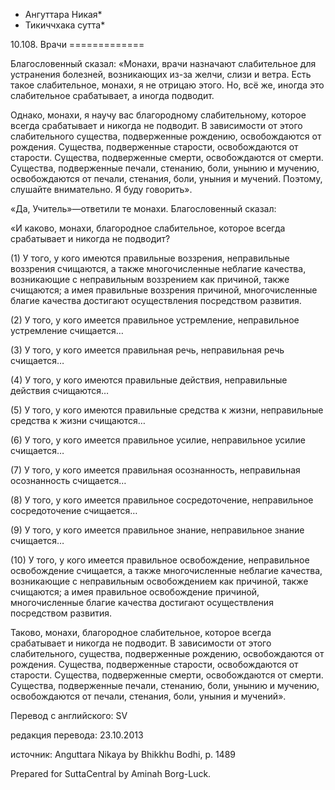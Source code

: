 * Ангуттара Никая*
* Тикиччхака сутта*

10\.108\. Врачи
\=\=\=\=\=\=\=\=\=\=\=\=\=

Благословенный сказал: «Монахи, врачи назначают слабительное для устранения болезней, возникающих из\-за желчи, слизи и ветра\. Есть такое слабительное, монахи, я не отрицаю этого\. Но, всё же, иногда это слабительное срабатывает, а иногда подводит\.

Однако, монахи, я научу вас благородному слабительному, которое всегда срабатывает и никогда не подводит\. В зависимости от этого слабительного существа, подверженные рождению, освобождаются от рождения\. Существа, подверженные старости, освобождаются от старости\. Существа, подверженные смерти, освобождаются от смерти\. Существа, подверженные печали, стенанию, боли, унынию и мучению, освобождаются от печали, стенания, боли, уныния и мучений\. Поэтому, слушайте внимательно\. Я буду говорить»\.

«Да, Учитель»—ответили те монахи\. Благословенный сказал:

«И каково, монахи, благородное слабительное, которое всегда срабатывает и никогда не подводит?

\(1\) У того, у кого имеются правильные воззрения, неправильные воззрения счищаются, а также многочисленные неблагие качества, возникающие с неправильным воззрением как причиной, также счищаются; а имея правильные воззрения причиной, многочисленные благие качества достигают осуществления посредством развития\.

\(2\) У того, у кого имеется правильное устремление, неправильное устремление счищается…

\(3\) У того, у кого имеется правильная речь, неправильная речь счищается…

\(4\) У того, у кого имеются правильные действия, неправильные действия счищаются…

\(5\) У того, у кого имеются правильные средства к жизни, неправильные средства к жизни счищаются…

\(6\) У того, у кого имеется правильное усилие, неправильное усилие счищается…

\(7\) У того, у кого имеется правильная осознанность, неправильная осознанность счищается…

\(8\) У того, у кого имеется правильное сосредоточение, неправильное сосредоточение счищается…

\(9\) У того, у кого имеется правильное знание, неправильное знание счищается…

\(10\) У того, у кого имеется правильное освобождение, неправильное освобождение счищается, а также многочисленные неблагие качества, возникающие с неправильным освобождением как причиной, также счищаются; а имея правильное освобождение причиной, многочисленные благие качества достигают осуществления посредством развития\.

Таково, монахи, благородное слабительное, которое всегда срабатывает и никогда не подводит\. В зависимости от этого слабительного, существа, подверженные рождению, освобождаются от рождения\. Существа, подверженные старости, освобождаются от старости\. Существа, подверженные смерти, освобождаются от смерти\. Существа, подверженные печали, стенанию, боли, унынию и мучению, освобождаются от печали, стенания, боли, уныния и мучений»\.

Перевод с английского: SV

редакция перевода: 23\.10\.2013

источник: Anguttara Nikaya by Bhikkhu Bodhi, p\. 1489

Prepared for SuttaCentral by Aminah Borg\-Luck\.